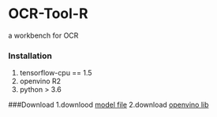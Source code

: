 # OCR-Tool-R
a workbench for OCR




### Installation
1. tensorflow-cpu == 1.5
2. openvino R2
3. python > 3.6


###Download
1.downlood [model file](https://drive.google.com/open?id=1wZG5i1cu-Qf_4hn4W5m9m3fKCNYrvVDK)
2.download [openvino lib](https://drive.google.com/open?id=1YDP3iyOlTvmLAsEaQrGzxeYgVAElvA_I)

